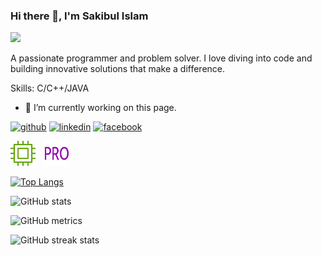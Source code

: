### Hi there 👋, I'm Sakibul Islam
![](https://scontent.fdac24-5.fna.fbcdn.net/v/t39.30808-6/348898711_2339912969524642_7430244924251595345_n.jpg?stp=dst-jpg_s960x960&_nc_cat=102&ccb=1-7&_nc_sid=cc71e4&_nc_eui2=AeFmE_jGXuHy6jqkJm6ei4PZiqfueCuvIxWKp-54K68jFf6-KDMkbEQrjIwOY-knjl8getolMJkLWGMcQ0o8F6gq&_nc_ohc=4-g5u52iCnUQ7kNvgFbbFD5&_nc_ht=scontent.fdac24-5.fna&oh=00_AYAwT_BO5GvJDqMwNDXIYi_WH9ZwqTzMHXJfw5l8D7nvMw&oe=66E28491)

A passionate programmer and problem solver. I love diving into code and building innovative solutions that make a difference.

Skills: C/C++/JAVA

- 🔭 I’m currently working on this page. 


[<img src='https://cdn.jsdelivr.net/npm/simple-icons@3.0.1/icons/github.svg' alt='github' height='40'>](https://github.com/SAKIB-230238)  [<img src='https://cdn.jsdelivr.net/npm/simple-icons@3.0.1/icons/linkedin.svg' alt='linkedin' height='40'>](https://www.linkedin.com/in/@sakib230238/)  [<img src='https://cdn.jsdelivr.net/npm/simple-icons@3.0.1/icons/facebook.svg' alt='facebook' height='40'>](https://www.facebook.com/switch.profile)  

<a href='https://docs.github.com/en/developers'><img src='https://raw.githubusercontent.com/acervenky/animated-github-badges/master/assets/devbadge.gif' width='40' height='40'></a> <a href='https://github.com/pricing'><img src='https://raw.githubusercontent.com/acervenky/animated-github-badges/master/assets/pro.gif' width='40' height='40'></a> 

[![Top Langs](https://github-readme-stats.vercel.app/api/top-langs/?username=SAKIB-230238)](https://github.com/anuraghazra/github-readme-stats)

![GitHub stats](https://github-readme-stats.vercel.app/api?username=SAKIB-230238&show_icons=true&count_private=true)  

![GitHub metrics](https://metrics.lecoq.io/SAKIB-230238)  

![GitHub streak stats](https://streak-stats.demolab.com/?user=SAKIB-230238)  

